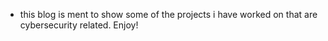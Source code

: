 - this blog is ment to show some of the projects i have worked on that are cybersecurity related. Enjoy!

